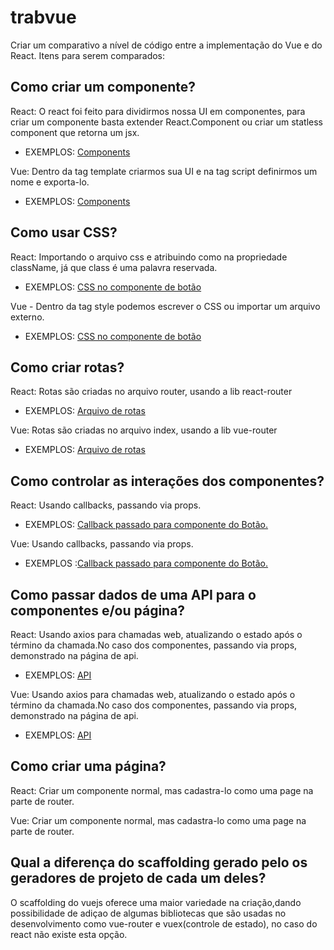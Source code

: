 # trabvue

Criar um comparativo a nível de código entre a implementação do Vue e do React. Itens para serem comparados:

## Como criar um componente?

React: O react foi feito para dividirmos nossa UI em componentes, para criar um componente basta extender React.Component ou criar um statless component que retorna um jsx.

- EXEMPLOS: [Components](https://github.com/dorfo1/trabvue/tree/master/trab-react/src/components)

Vue: Dentro da tag template criarmos sua UI e na tag script definirmos um nome e exporta-lo.

- EXEMPLOS: [Components](https://github.com/dorfo1/trabvue/tree/master/trab-vue/src/components)

## Como usar CSS?

React: Importando o arquivo css e atribuindo como na propriedade className, já que class é uma palavra reservada.
- EXEMPLOS: [CSS no componente de botão](https://github.com/dorfo1/trabvue/blob/master/trab-react/src/components/MyButton/MyButton.jsx)

Vue - Dentro da tag style podemos escrever o CSS ou importar um arquivo externo.
- EXEMPLOS: [CSS no componente de botão](https://github.com/dorfo1/trabvue/blob/master/trab-vue/src/components/MyButton/MyButton.vue)

## Como criar rotas?
React: Rotas são criadas no arquivo router, usando a lib react-router
- EXEMPLOS: [Arquivo de rotas](https://github.com/dorfo1/trabvue/blob/master/trab-react/src/routes.jsx)

Vue: Rotas são criadas no arquivo index, usando a lib vue-router
- EXEMPLOS: [Arquivo de rotas](https://github.com/dorfo1/trabvue/blob/master/trab-vue/src/router/index.js)

## Como controlar as interações dos componentes?
React: Usando callbacks, passando via props.
- EXEMPLOS: [Callback passado para componente do Botão.](https://github.com/dorfo1/trabvue/blob/master/trab-react/src/pages/MyPage/MyPage.jsx)

Vue: Usando callbacks, passando via props.
- EXEMPLOS :[Callback passado para componente do Botão.](https://github.com/dorfo1/trabvue/blob/master/trab-vue/src/views/Home.vue)

## Como passar dados de uma API para o componentes e/ou página?
React: Usando axios para chamadas web, atualizando o estado após o término da chamada.No caso dos componentes, passando via props, demonstrado na página de api.
- EXEMPLOS: [API](https://github.com/dorfo1/trabvue/blob/master/trab-react/src/pages/ApiPage/ApiPage.jsx)

Vue: Usando axios para chamadas web, atualizando o estado após o término da chamada.No caso dos componentes, passando via props, demonstrado na página de api.
- EXEMPLOS: [API](https://github.com/dorfo1/trabvue/blob/master/trab-vue/src/views/Api.vue) 

## Como criar uma página?

React: Criar um componente normal, mas cadastra-lo como uma page na parte de router.

Vue: Criar um componente normal, mas cadastra-lo como uma page na parte de router.

## Qual a diferença do scaffolding gerado pelo os geradores de projeto de cada um deles?

O scaffolding do vuejs oferece uma maior variedade na criação,dando possibilidade de adiçao de algumas bibliotecas que são usadas no desenvolvimento
como vue-router e vuex(controle de estado), no caso do react não existe esta opção.

